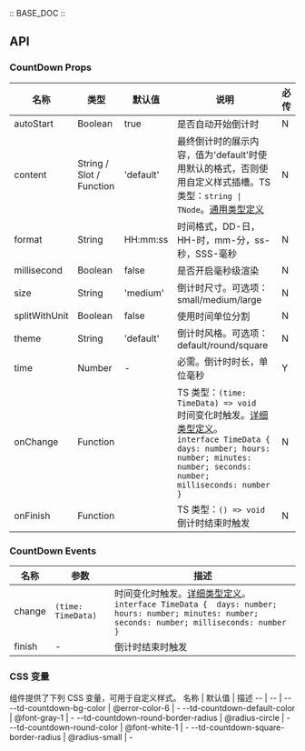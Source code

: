:: BASE_DOC ::

## API
### CountDown Props

名称 | 类型 | 默认值 | 说明 | 必传
-- | -- | -- | -- | --
autoStart | Boolean | true | 是否自动开始倒计时 | N
content | String / Slot / Function | 'default' | 最终倒计时的展示内容，值为'default'时使用默认的格式，否则使用自定义样式插槽。TS 类型：`string \| TNode`。[通用类型定义](https://github.com/Tencent/tdesign-mobile-vue/blob/develop/src/common.ts) | N
format | String | HH:mm:ss | 时间格式，DD-日，HH-时，mm-分，ss-秒，SSS-毫秒 | N
millisecond | Boolean | false | 是否开启毫秒级渲染 | N
size | String | 'medium' | 倒计时尺寸。可选项：small/medium/large | N
splitWithUnit | Boolean | false | 使用时间单位分割 | N
theme | String | 'default' | 倒计时风格。可选项：default/round/square | N
time | Number | - | 必需。倒计时时长，单位毫秒 | Y
onChange | Function |  | TS 类型：`(time: TimeData) => void`<br/>时间变化时触发。[详细类型定义](https://github.com/Tencent/tdesign-mobile-vue/tree/develop/src/count-down/type.ts)。<br/>`interface TimeData {  days: number; hours: number; minutes: number; seconds: number; milliseconds: number }`<br/> | N
onFinish | Function |  | TS 类型：`() => void`<br/>倒计时结束时触发 | N

### CountDown Events

名称 | 参数 | 描述
-- | -- | --
change | `(time: TimeData)` | 时间变化时触发。[详细类型定义](https://github.com/Tencent/tdesign-mobile-vue/tree/develop/src/count-down/type.ts)。<br/>`interface TimeData {  days: number; hours: number; minutes: number; seconds: number; milliseconds: number }`<br/>
finish | \- | 倒计时结束时触发


### CSS 变量
组件提供了下列 CSS 变量，可用于自定义样式。
名称 | 默认值 | 描述 
-- | -- | --
--td-countdown-bg-color | @error-color-6 | - 
--td-countdown-default-color | @font-gray-1 | - 
--td-countdown-round-border-radius | @radius-circle | - 
--td-countdown-round-color | @font-white-1 | - 
--td-countdown-square-border-radius | @radius-small | - 
